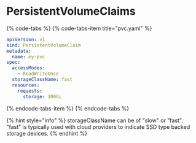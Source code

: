 # PersistentVolumeClaims

{% code-tabs %}
{% code-tabs-item title="pvc.yaml" %}
```yaml
apiVersion: v1
kind: PersistentVolumeClaim
metadata:
  name: my-pvc
spec:
  accessModes:
    - ReadWriteOnce
  storageClassName: fast
  resources:
    requests:
      storage: 100Gi

```
{% endcode-tabs-item %}
{% endcode-tabs %}

{% hint style="info" %}
storageClassName can be of "slow" or "fast".  
"fast" is typically used with cloud providers to indicate SSD type backed storage devices.
{% endhint %}

